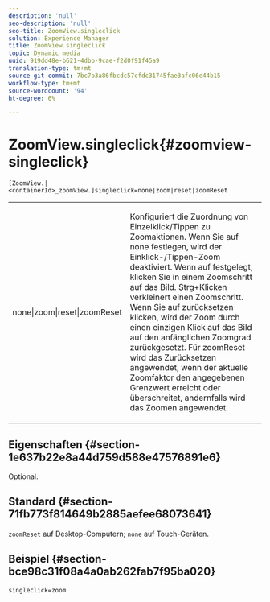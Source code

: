 ```yaml
---
description: 'null'
seo-description: 'null'
seo-title: ZoomView.singleclick
solution: Experience Manager
title: ZoomView.singleclick
topic: Dynamic media
uuid: 919dd48e-b621-4dbb-9cae-f2d0f91f45a9
translation-type: tm+mt
source-git-commit: 7bc7b3a86fbcdc57cfdc31745fae3afc06e44b15
workflow-type: tm+mt
source-wordcount: '94'
ht-degree: 6%

---
```



# ZoomView.singleclick{#zoomview-singleclick}

`[ZoomView.|<containerId>_zoomView.]singleclick=none|zoom|reset|zoomReset`

<table id="table_82C9252157DB41B5B98505855975D2F5"> 
 <tbody> 
  <tr> 
   <td colname="col1"> <p> <span class="codeph"> none|zoom|reset|zoomReset  </span> </p> </td> 
   <td colname="col2"> <p> Konfiguriert die Zuordnung von Einzelklick/Tippen zu Zoomaktionen. Wenn Sie auf <span class="codeph"> none </span> festlegen, wird der Einklick-/Tippen-Zoom deaktiviert. Wenn auf <span class="codeph"> </span> festgelegt, klicken Sie in einem Zoomschritt auf das Bild. Strg+Klicken verkleinert einen Zoomschritt. Wenn Sie auf <span class="codeph"> zurücksetzen </span> klicken, wird der Zoom durch einen einzigen Klick auf das Bild auf den anfänglichen Zoomgrad zurückgesetzt. Für <span class="codeph"> zoomReset </span> wird das Zurücksetzen angewendet, wenn der aktuelle Zoomfaktor den angegebenen Grenzwert erreicht oder überschreitet, andernfalls wird das Zoomen angewendet. </p> </td> 
  </tr> 
 </tbody> 
</table>

## Eigenschaften {#section-1e637b22e8a44d759d588e47576891e6}

Optional.

## Standard {#section-71fb773f814649b2885aefee68073641}

`zoomReset` auf Desktop-Computern;  `none` auf Touch-Geräten.

## Beispiel {#section-bce98c31f08a4a0ab262fab7f95ba020}

`singleclick=zoom`
